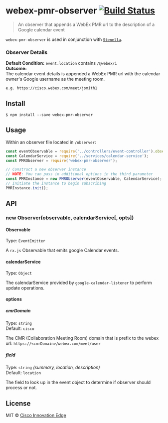 # webex-pmr-observer [![Build Status](https://travis-ci.org/brh55/webex-pmr-observer.svg?branch=master)](https://travis-ci.org/brh55/webex-pmr-observer)

> An observer that appends a WebEx PMR url to the description of a Google calendar event

 `webex-pmr-observer` is used in conjunction with [`Stenella`](https://github.com/cisco-ie/stenella).

### Observer Details
**Default Condition:** `event.location` contains `/@webex/i` <br>
**Outcome:** <br>
The calendar event details is appended a WebEx PMR url with the calendar owner's Google username as the meeting room.

`e.g. https://cisco.webex.com/meet/jsmith1`

## Install

```
$ npm install --save webex-pmr-observer
```

## Usage
Within an observer file located in `/observer`:

```js
const eventObservable = require('../controllers/event-controller').observable;
const CalendarService = require('../services/calendar-service');
const PMRObserver = require('webex-pmr-observer');

// Construct a new observer instance
// NOTE: You can pass in additional options in the third parameter
const PMRInstance = new PMRObserver(eventObservable, CalendarService);
// Initiate the instance to begin subscribing
PMRInstance.init();
```

## API

### new Observer(observable, calendarService[, opts])

#### Observable

Type: `EventEmitter`

A `rx.js` Observable that emits google Calendar events.


#### calendarService

Type: `Object`

The calendarService provided by `google-calendar-listener` to perform update operations.

#### options

##### cmrDomain
Type: `string`<br>
Default: `cisco`

The CMR (Collaboration Meeting Room) domain that is prefix to the webex url: `https://<cmrDomain>/webex.com/meet/user`

##### field
Type: `string` *(summary, location, description)* <br>
Default: `location`

The field to look up in the event object to determine if observer should process or not. 

## License
MIT © [Cisco Innovation Edge](https://github.com/cisco-ie/webex-pmr-observer)
